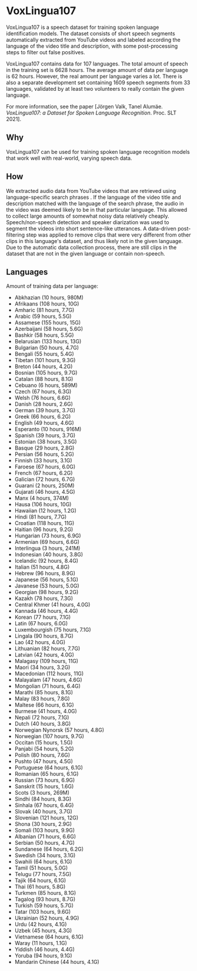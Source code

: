 # VoxLingua107

VoxLingua107 is a speech dataset for training spoken language identification models.
The dataset consists of short speech segments automatically extracted from YouTube videos and labeled according the language of the video title and description, with some post-processing steps to filter out false positives.

VoxLingua107 contains data for 107 languages. The total amount of speech in the training set is 6628 hours.
The average amount of data per language is 62 hours. However, the real amount per language varies a lot. There is also a separate development set containing 1609 speech segments from 33 languages, validated by at least two volunteers to really contain the given language.

For more information, see the paper [J&ouml;rgen Valk, Tanel Alum&auml;e. _VoxLingua107: a Dataset for Spoken Language Recognition_. Proc. SLT 2021].

## Why

VoxLingua107 can be used for training spoken language recognition models that work well with real-world, varying speech data.

## How

We extracted audio data from YouTube videos that are retrieved using language-specific search phrases .
If the language of the video title and description matched with the language of the search phrase,
the audio in the video was deemed likely to be in that particular language. This allowed to collect large amounts of somewhat noisy data relatively cheaply.
Speech/non-speech detection and speaker diarization was used to segment the videos into short sentence-like utterances.
A data-driven post-filtering step was applied to remove clips that were very different from other clips in this language's dataset, and thus likely not in the given language.
Due to the automatic data collection process, there are still clips in the dataset that are not in the given language or contain non-speech.

## Languages

Amount of training data per language:

- Abkhazian  (10 hours, 980M)
- Afrikaans  (108 hours, 10G)
- Amharic  (81 hours, 7.7G)
- Arabic  (59 hours, 5.5G)
- Assamese  (155 hours, 15G)
- Azerbaijani  (58 hours, 5.6G)
- Bashkir  (58 hours, 5.5G)
- Belarusian  (133 hours, 13G)
- Bulgarian  (50 hours, 4.7G)
- Bengali  (55 hours, 5.4G)
- Tibetan  (101 hours, 9.3G)
- Breton  (44 hours, 4.2G)
- Bosnian  (105 hours, 9.7G)
- Catalan  (88 hours, 8.1G)
- Cebuano  (6 hours, 589M)
- Czech  (67 hours, 6.3G)
- Welsh  (76 hours, 6.6G)
- Danish  (28 hours, 2.6G)
- German  (39 hours, 3.7G)
- Greek  (66 hours, 6.2G)
- English  (49 hours, 4.6G)
- Esperanto  (10 hours, 916M)
- Spanish  (39 hours, 3.7G)
- Estonian  (38 hours, 3.5G)
- Basque  (29 hours, 2.8G)
- Persian  (56 hours, 5.2G)
- Finnish  (33 hours, 3.1G)
- Faroese  (67 hours, 6.0G)
- French  (67 hours, 6.2G)
- Galician  (72 hours, 6.7G)
- Guarani  (2 hours, 250M)
- Gujarati  (46 hours, 4.5G)
- Manx  (4 hours, 374M)
- Hausa  (106 hours, 10G)
- Hawaiian  (12 hours, 1.2G)
- Hindi  (81 hours, 7.7G)
- Croatian  (118 hours, 11G)
- Haitian  (96 hours, 9.2G)
- Hungarian  (73 hours, 6.9G)
- Armenian  (69 hours, 6.6G)
- Interlingua  (3 hours, 241M)
- Indonesian  (40 hours, 3.8G)
- Icelandic  (92 hours, 8.4G)
- Italian  (51 hours, 4.8G)
- Hebrew  (96 hours, 8.9G)
- Japanese  (56 hours, 5.1G)
- Javanese  (53 hours, 5.0G)
- Georgian  (98 hours, 9.2G)
- Kazakh  (78 hours, 7.3G)
- Central Khmer  (41 hours, 4.0G)
- Kannada  (46 hours, 4.4G)
- Korean  (77 hours, 7.1G)
- Latin  (67 hours, 6.0G)
- Luxembourgish  (75 hours, 7.1G)
- Lingala  (90 hours, 8.7G)
- Lao  (42 hours, 4.0G)
- Lithuanian  (82 hours, 7.7G)
- Latvian  (42 hours, 4.0G)
- Malagasy  (109 hours, 11G)
- Maori  (34 hours, 3.2G)
- Macedonian  (112 hours, 11G)
- Malayalam  (47 hours, 4.6G)
- Mongolian  (71 hours, 6.4G)
- Marathi  (85 hours, 8.1G)
- Malay  (83 hours, 7.8G)
- Maltese  (66 hours, 6.1G)
- Burmese  (41 hours, 4.0G)
- Nepali  (72 hours, 7.1G)
- Dutch  (40 hours, 3.8G)
- Norwegian Nynorsk  (57 hours, 4.8G)
- Norwegian  (107 hours, 9.7G)
- Occitan  (15 hours, 1.5G)
- Panjabi  (54 hours, 5.2G)
- Polish  (80 hours, 7.6G)
- Pushto  (47 hours, 4.5G)
- Portuguese  (64 hours, 6.1G)
- Romanian  (65 hours, 6.1G)
- Russian  (73 hours, 6.9G)
- Sanskrit  (15 hours, 1.6G)
- Scots  (3 hours, 269M)
- Sindhi  (84 hours, 8.3G)
- Sinhala  (67 hours, 6.4G)
- Slovak  (40 hours, 3.7G)
- Slovenian  (121 hours, 12G)
- Shona  (30 hours, 2.9G)
- Somali  (103 hours, 9.9G)
- Albanian  (71 hours, 6.6G)
- Serbian  (50 hours, 4.7G)
- Sundanese  (64 hours, 6.2G)
- Swedish  (34 hours, 3.1G)
- Swahili  (64 hours, 6.1G)
- Tamil  (51 hours, 5.0G)
- Telugu  (77 hours, 7.5G)
- Tajik  (64 hours, 6.1G)
- Thai  (61 hours, 5.8G)
- Turkmen  (85 hours, 8.1G)
- Tagalog  (93 hours, 8.7G)
- Turkish  (59 hours, 5.7G)
- Tatar  (103 hours, 9.6G)
- Ukrainian  (52 hours, 4.9G)
- Urdu  (42 hours, 4.1G)
- Uzbek  (45 hours, 4.3G)
- Vietnamese  (64 hours, 6.1G)
- Waray  (11 hours, 1.1G)
- Yiddish  (46 hours, 4.4G)
- Yoruba  (94 hours, 9.1G)
- Mandarin Chinese  (44 hours, 4.1G)

